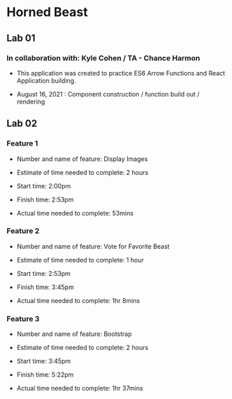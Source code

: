 # Horned Beast

## Lab 01

### In collaboration with: Kyle Cohen / TA - Chance Harmon

- This application was created to practice ES6 Arrow Functions and React Application building.

- August 16, 2021 : Component construction / function build out / rendering

## Lab 02

### Feature 1

- Number and name of feature: Display Images

- Estimate of time needed to complete: 2 hours

- Start time: 2:00pm

- Finish time: 2:53pm

- Actual time needed to complete: 53mins

### Feature 2

- Number and name of feature: Vote for Favorite Beast

- Estimate of time needed to complete: 1 hour

- Start time: 2:53pm

- Finish time: 3:45pm

- Actual time needed to complete: 1hr 8mins

### Feature 3

- Number and name of feature: Bootstrap

- Estimate of time needed to complete: 2 hours

- Start time: 3:45pm

- Finish time: 5:22pm

- Actual time needed to complete: 1hr 37mins
